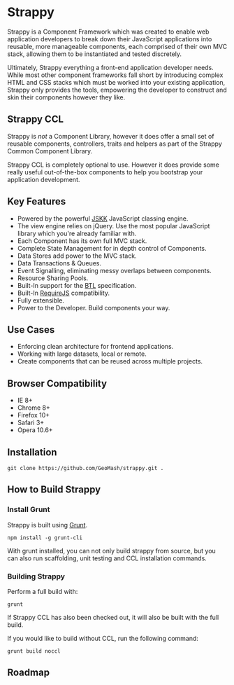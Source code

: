 Strappy
=======

Strappy is a Component Framework which was created to enable web application developers to break down their JavaScript 
applications into reusable, more manageable components, each comprised of their own MVC stack, 
allowing them to be instantiated and tested discretely.

Ultimately, Strappy everything a front-end application developer needs. While most other component frameworks fall short
by introducing complex HTML and CSS stacks which must be worked into your existing application, Strappy only provides 
the tools, empowering the developer to construct and skin their components however they like.

Strappy CCL
-----------

Strappy is *not* a Component Library, however it does offer a small set of reusable components, controllers,
traits and helpers as part of the Strappy Common Component Library.

Strappy CCL is completely optional to use. However it does provide some really useful out-of-the-box components
to help you bootstrap your application development.

Key Features
------------

* Powered by the powerful [JSKK](http://geomash.com/open-source/jskk/) JavaScript classing engine.
* The view engine relies on jQuery. Use the most popular JavaScript library which you're already familiar with.
* Each Component has its own full MVC stack.
* Complete State Management for in depth control of Components.
* Data Stores add power to the MVC stack.
* Data Transactions & Queues.
* Event Signalling, eliminating messy overlaps between components.
* Resource Sharing Pools.
* Built-In support for the [BTL](http://geomash.com/open-source/strappy/documentation/btl) specification.
* Built-In [RequireJS](http://requirejs.org/) compatibility.
* Fully extensible.
* Power to the Developer. Build components your way.

Use Cases
---------

* Enforcing clean architecture for frontend applications.
* Working with large datasets, local or remote.
* Create components that can be reused across multiple projects.

Browser Compatibility
---------------------

* IE 8+
* Chrome 8+
* Firefox 10+
* Safari 3+
* Opera 10.6+

Installation
------------

```
git clone https://github.com/GeoMash/strappy.git .
```

How to Build Strappy
--------------------

### Install Grunt

Strappy is built using [Grunt](http://gruntjs.com/).

```
npm install -g grunt-cli
```

With grunt installed, you can not only build strappy from source, but you can also run
scaffolding, unit testing and CCL installation commands.

### Building Strappy

Perform a full build with:

```
grunt
```

If Strappy CCL has also been checked out, it will also be built with the full build.

If you would like to build without CCL, run the following command:

```
grunt build noccl
```

Roadmap
-------



